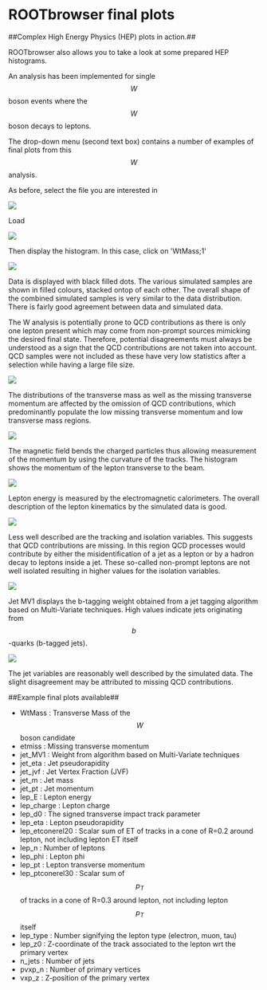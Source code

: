 # ROOTbrowser final plots

##Complex High Energy Physics (HEP) plots in action.##

ROOTbrowser also allows you to take a look at some prepared HEP histograms. 

An analysis has been implemented for single $$W$$ boson events where the $$W$$ boson decays to leptons.

The drop-down menu (second text box) contains a number of examples of final plots from this $$W$$ analysis.

As before, select the file you are interested in

![](pictures/ROOTbrowser/ROOTfiles.png)

Load

![](pictures/ROOTbrowser/LoadFile.png)

Then display the histogram.  In this case, click on 'WtMass;1'

![](pictures/ROOTbrowser/WtmassPlot.png)

Data is displayed with black filled dots.
The various simulated samples are shown in filled colours, stacked ontop of each other.  The overall shape of the combined simulated samples is very similar to the data distribution.  There is fairly good agreement between data and simulated data.  

The W analysis is potentially prone to QCD contributions as there is only one lepton present which may come from non-prompt sources mimicking the desired final state. Therefore, potential disagreements must always be understood as a sign that the QCD contributions are not taken into account. QCD samples were not included as these have very low statistics after a selection while having a large file size.

![](pictures/ROOTbrowser/WMET.png)

The distributions of the transverse mass as well as the missing transverse momentum are affected by the omission of QCD contributions, which predominantly populate the low missing transverse momentum and low transverse mass regions.

![](pictures/ROOTbrowser/LeptonPt.png)

The magnetic field bends the charged particles thus allowing measurement of the momentum by using the curvature of the tracks.
The histogram shows the momentum of the lepton transverse to the beam.

![](pictures/ROOTbrowser/LeptonEnergy.png)

Lepton energy is measured by the electromagnetic calorimeters.
The overall description of the lepton kinematics by the simulated data is good.


![](pictures/ROOTbrowser/Tracking.png)

Less well described are the tracking and isolation variables.
This suggests that QCD contributions are missing. In this region QCD processes would contribute by either the misidentification of a jet as a lepton or by a hadron decay to leptons inside a jet. These so-called non-prompt leptons are not well isolated resulting in higher values for the isolation variables.


![](pictures/ROOTbrowser/JetMV1.png)

Jet MV1 displays the b-tagging weight obtained from a jet tagging algorithm based on Multi-Variate techniques. High values indicate jets originating from $$b$$-quarks (b-tagged jets).


![](pictures/ROOTbrowser/JetKinematics.png)

The jet variables are reasonably well described by the simulated data.
The slight disagreement may be attributed to missing QCD contributions.



##Example final plots available##
* WtMass : Transverse Mass of the $$W$$ boson candidate
* etmiss : Missing transverse momentum
* jet_MV1 : Weight from algorithm based on Multi-Variate techniques
* jet_eta : Jet pseudorapidity
* jet_jvf : Jet Vertex Fraction (JVF)
* jet_m : Jet mass
* jet_pt : Jet momentum
* lep_E : Lepton energy
* lep_charge : Lepton charge
* lep_d0 : The signed transverse impact track parameter
* lep_eta : Lepton pseudorapidity
* lep_etconerel20 : Scalar sum of ET of tracks in a cone of R=0.2 around lepton, not including lepton ET itself
* lep_n : Number of leptons
* lep_phi : Lepton phi
* lep_pt : Lepton transverse momentum
* lep_ptconerel30 : Scalar sum of $$p_T$$ of tracks in a cone of R=0.3 around lepton, not including lepton $$p_T$$ itself
* lep_type : Number signifying the lepton type (electron, muon, tau)
* lep_z0 : Z-coordinate of the track associated to the lepton wrt the primary vertex
* n_jets : Number of jets
* pvxp_n : Number of primary vertices
* vxp_z : Z-position of the primary vertex
